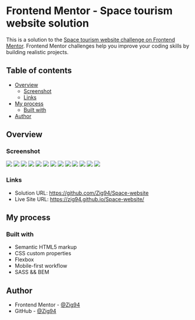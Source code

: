 # Frontend Mentor - Space tourism website solution

This is a solution to the [Space tourism website challenge on Frontend Mentor](https://www.frontendmentor.io/challenges/space-tourism-multipage-website-gRWj1URZ3). Frontend Mentor challenges help you improve your coding skills by building realistic projects. 

## Table of contents

- [Overview](#overview)
  - [Screenshot](#screenshot)
  - [Links](#links)
- [My process](#my-process)
  - [Built with](#built-with)
- [Author](#author)

## Overview
### Screenshot

![](./assets/screenshot1/Macbook%20Pro-1686493697125.jpeg)
![](./assets/screenshot1/Macbook%20Pro-1686493716225.jpeg)
![](./assets/screenshot1/Macbook%20Pro-1686493732247.jpeg)
![](./assets/screenshot1/Macbook%20Pro-1686493750772.jpeg)
![](./assets/screenshot1/iPad-1686493703428.jpeg)
![](./assets/screenshot1/iPad-1686493711846.jpeg)
![](./assets/screenshot1/iPad-1686493728556.jpeg)
![](./assets/screenshot1/iPad-1686493746068.jpeg)
![](./assets/screenshot1/Screenshot_home.png)
![](./assets/screenshot1/Screenshot_homeActive.png)
![](./assets/screenshot1/Screenshot_crew.png)
![](./assets/screenshot1/Screenshot_technology.png)
![](./assets/screenshot1/iPhone%2012%20Pro-1686489713942.jpeg)


### Links

- Solution URL: https://github.com/Zig94/Space-website
- Live Site URL: https://zig94.github.io/Space-website/

## My process

### Built with

- Semantic HTML5 markup
- CSS custom properties
- Flexbox
- Mobile-first workflow
- SASS && BEM

## Author
- Frontend Mentor - [@Zig94](https://www.frontendmentor.io/profile/Zig94)
- GitHub          - [@Zig94](https://github.com/Zig94)

